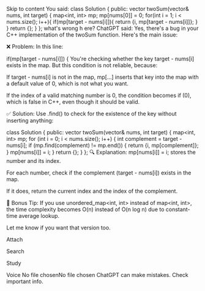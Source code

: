 Skip to content
You said:
class Solution {
public:
    vector<int> twoSum(vector<int>& nums, int target) {
        map<int, int> mp;
        mp[nums[0]] = 0;
        for(int i = 1; i < nums.size(); i++){
            if(mp[target - nums[i]]){
                return {i, mp[target - nums[i]]};
            }
        }
        return {};
    }
}; what's wrong h ere?
ChatGPT said:
Yes, there's a bug in your C++ implementation of the twoSum function. Here's the main issue:

❌ Problem:
In this line:

if(mp[target - nums[i]]) {
You're checking whether the key target - nums[i] exists in the map. But this condition is not reliable, because:

If target - nums[i] is not in the map, mp[...] inserts that key into the map with a default value of 0, which is not what you want.

If the index of a valid matching number is 0, the condition becomes if (0), which is false in C++, even though it should be valid.

✅ Solution:
Use .find() to check for the existence of the key without inserting anything:

class Solution {
public:
    vector<int> twoSum(vector<int>& nums, int target) {
        map<int, int> mp;
        for (int i = 0; i < nums.size(); i++) {
            int complement = target - nums[i];
            if (mp.find(complement) != mp.end()) {
                return {i, mp[complement]};
            }
            mp[nums[i]] = i;
        }
        return {};
    }
};
🔍 Explanation:
mp[nums[i]] = i; stores the number and its index.

For each number, check if the complement (target - nums[i]) exists in the map.

If it does, return the current index and the index of the complement.

🧠 Bonus Tip:
If you use unordered_map<int, int> instead of map<int, int>, the time complexity becomes O(n) instead of O(n log n) due to constant-time average lookup.

Let me know if you want that version too.



Attach

Search

Study

Voice
No file chosenNo file chosen
ChatGPT can make mistakes. Check important info.
